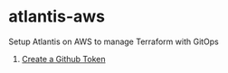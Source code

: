 # atlantis-aws
Setup Atlantis on AWS to manage Terraform with GitOps

1) [Create a Github Token](https://help.github.com/en/github/authenticating-to-github/creating-a-personal-access-token#creating-a-token)